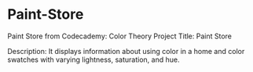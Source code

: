 # Paint-Store
Paint Store from Codecademy: Color Theory 
Project Title: Paint Store

Description: It displays information about using color in a home and color swatches with varying lightness, saturation, and hue.


 
